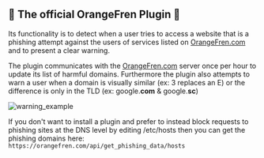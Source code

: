 ## 🧡 The official OrangeFren Plugin 💚

Its functionality is to detect when a user tries to access a website that is a phishing attempt against the users of services listed on [OrangeFren.com](OrangeFren.com) and to present a clear warning.

The plugin communicates with the [OrangeFren.com](OrangeFren.com) server once per hour to update its list of harmful domains. Furthermore the plugin also attempts to warn a user when a domain is visually similar (ex: 3 replaces an E) or the difference is only in the TLD (ex: google.**com** & google.**sc**)

![warning_example](https://github.com/user-attachments/assets/e3af8d72-5b5a-44bf-9d86-e48f9c7ec90c)

If you don't want to install a plugin and prefer to instead block requests to phishing sites at the DNS level by editing /etc/hosts then you can get the phishing domains here:
`https://orangefren.com/api/get_phishing_data/hosts`
